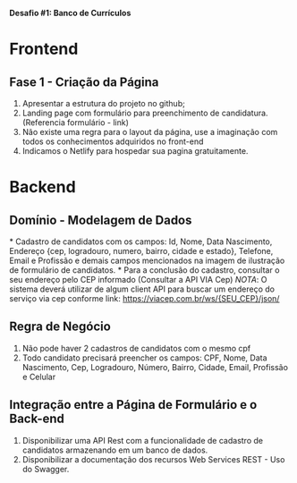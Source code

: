 **Desafio #1: Banco de Currículos**

# Frontend

## Fase 1 - Criação da Página
1. Apresentar a estrutura do projeto no github;
2. Landing page com formulário para preenchimento de candidatura. (Referencia formulário - link)
3. Não existe uma regra para o layout da página, use a imaginação com todos os conhecimentos adquiridos no front-end
4. Indicamos o Netlify para hospedar sua pagina gratuitamente.

# Backend

## Domínio - Modelagem de Dados
* Cadastro de candidatos com os campos: Id, Nome, Data Nascimento, Endereço {cep, logradouro, numero, bairro, cidade e estado}, Telefone, Email e Profissão e demais campos mencionados na imagem de ilustração de formulário de candidatos.
* Para a conclusão do cadastro, consultar o seu endereço pelo CEP informado (Consultar a API VIA Cep) *NOTA*: O sistema deverá utilizar de algum client API para buscar um endereço do serviço via cep conforme link: https://viacep.com.br/ws/{SEU_CEP}/json/

## Regra de Negócio
1. Não pode haver 2 cadastros de candidatos com o mesmo cpf
2. Todo candidato precisará preencher os campos: CPF, Nome, Data Nascimento, Cep, Logradouro, Número, Bairro, Cidade, Email, Profissão e Celular

## Integração entre a Página de Formulário e o Back-end
1. Disponibilizar uma API Rest com a funcionalidade de cadastro de candidatos armazenando em um banco de dados.
2. Disponibilizar a documentação dos recursos Web Services REST - Uso do Swagger.
